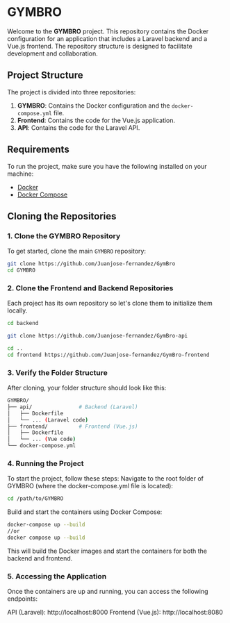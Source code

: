 # GYMBRO

Welcome to the **GYMBRO** project. This repository contains the Docker configuration for an application that includes a Laravel backend and a Vue.js frontend. The repository structure is designed to facilitate development and collaboration.

## Project Structure

The project is divided into three repositories:

1. **GYMBRO**: Contains the Docker configuration and the `docker-compose.yml` file.
2. **Frontend**: Contains the code for the Vue.js application.
3. **API**: Contains the code for the Laravel API.

## Requirements

To run the project, make sure you have the following installed on your machine:

- [Docker](https://www.docker.com/get-started)
- [Docker Compose](https://docs.docker.com/compose/install/)

## Cloning the Repositories

### 1. Clone the GYMBRO Repository

To get started, clone the main `GYMBRO` repository:

```bash
git clone https://github.com/Juanjose-fernandez/GymBro
cd GYMBRO
```

### 2. Clone the Frontend and Backend Repositories
Each project has its own repository so let's clone them to initialize them locally.

```bash
cd backend 

git clone https://github.com/Juanjose-fernandez/GymBro-api 

cd ..
cd frontend https://github.com/Juanjose-fernandez/GymBro-frontend 
```
### 3. Verify the Folder Structure
After cloning, your folder structure should look like this:

```bash
GYMBRO/
├── api/               # Backend (Laravel)
│   ├── Dockerfile
│   └── ... (Laravel code)
├── frontend/          # Frontend (Vue.js)
│   ├── Dockerfile
│   └── ... (Vue code)
└── docker-compose.yml
```

### 4. Running the Project
To start the project, follow these steps:
Navigate to the root folder of GYMBRO (where the docker-compose.yml file is located):

```bash
cd /path/to/GYMBRO
```
Build and start the containers using Docker Compose:

```bash
docker-compose up --build
//or
docker compose up --build
```

This will build the Docker images and start the containers for both the backend and frontend.


### 5. Accessing the Application
Once the containers are up and running, you can access the following endpoints:

API (Laravel): http://localhost:8000
Frontend (Vue.js): http://localhost:8080





